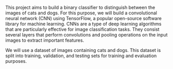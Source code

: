 This project aims to build a binary classifier to distinguish between the images of cats and dogs. For this purpose, we will build a convolutional neural network (CNN) using TensorFlow, a popular open-source software library for machine learning. CNNs are a type of deep learning algorithms that are particularly effective for image classification tasks. They consist several layers that perform convolutions and pooling operations on the input images to extract important features.

We will use a dataset of images containing cats and dogs. This dataset is split into training, validation, and testing sets for training and evaluation purposes.